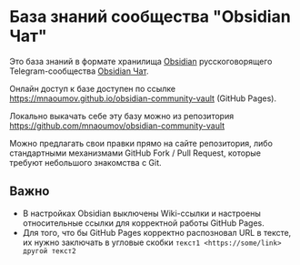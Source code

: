 # База знаний сообщества "Obsidian Чат"

Это база знаний в формате хранилища [Obsidian](http://obsidian.md/) русскоговорящего Telegram-сообщества [Obsidian Чат](https://t.me/obsidian_z).

Онлайн доступ к базе доступен по ссылке <https://mnaoumov.github.io/obsidian-community-vault> (GitHub Pages).

Локально выкачать себе эту базу можно из репозитория <https://github.com/mnaoumov/obsidian-community-vault>

Можно предлагать свои правки прямо на сайте репозитория, либо стандартными механизмами GitHub Fork / Pull Request, которые требуют небольшого знакомства с Git.

## Важно

- В настройках Obsidian выключены Wiki-ссылки и настроены относительные ссылки для корректной работы GitHub Pages.
- Для того, что бы GitHub Pages корректно распозновал URL в тексте, их нужно заключать в угловые скобки `текст1 <https://some/link> другой текст2`
